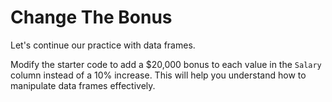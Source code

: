 # Change The Bonus

Let's continue our practice with data frames.

Modify the starter code to add a $20,000 bonus to each value in the `Salary` column instead of a 10% increase. This will help you understand how to manipulate data frames effectively.
